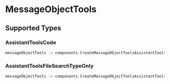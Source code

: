 # MessageObjectTools


## Supported Types

### AssistantToolsCode

```go
messageObjectTools := components.CreateMessageObjectToolsAssistantToolsCode(components.AssistantToolsCode{/* values here */})
```

### AssistantToolsFileSearchTypeOnly

```go
messageObjectTools := components.CreateMessageObjectToolsAssistantToolsFileSearchTypeOnly(components.AssistantToolsFileSearchTypeOnly{/* values here */})
```

